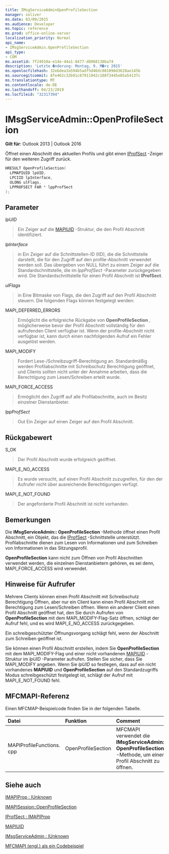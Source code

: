 ```yaml
---
title: IMsgServiceAdminOpenProfileSection
manager: soliver
ms.date: 03/09/2015
ms.audience: Developer
ms.topic: reference
ms.prod: office-online-server
localization_priority: Normal
api_name:
- IMsgServiceAdmin.OpenProfileSection
api_type:
- COM
ms.assetid: 7f24910a-e14e-44a1-8477-d8968130ba74
description: 'Letzte �nderung: Montag, 9. M�rz 2015'
ms.openlocfilehash: 32ebdea3a594b5adf5d46dc081098d3628ae145b
ms.sourcegitcommit: 8fe462c32b91c87911942c188f3445e85a54137c
ms.translationtype: MT
ms.contentlocale: de-DE
ms.lasthandoff: 04/23/2019
ms.locfileid: "32317394"
---
```

# <a name="imsgserviceadminopenprofilesection"></a>IMsgServiceAdmin::OpenProfileSection

  
  
**Gilt für**: Outlook 2013 | Outlook 2016 
  
Öffnet einen Abschnitt des aktuellen Profils und gibt einen [IProfSect](iprofsectimapiprop.md) -Zeiger für den weiteren Zugriff zurück. 
  
```cpp
HRESULT OpenProfileSection(
  LPMAPIUID lpUID,
  LPCIID lpInterface,
  ULONG ulFlags,
  LPPROFSECT FAR * lppProfSect
);
```

## <a name="parameters"></a>Parameter

 _lpUID_
  
> Ein Zeiger auf die [MAPIUID](mapiuid.md) -Struktur, die den Profil Abschnitt identifiziert. 
    
 _lpInterface_
  
> in Ein Zeiger auf die Schnittstellen-ID (IID), die die Schnittstelle darstellt, die für den Zugriff auf den profile-Abschnitt verwendet werden soll. Das übergeben von NULL führt zu einem Zeiger auf die Standardschnittstelle, die im _lppProfSect_ -Parameter zurückgegeben wird. Die Standardschnittstelle für einen Profil Abschnitt ist **IProfSect**.
    
 _ulFlags_
  
> in Eine Bitmaske von Flags, die den Zugriff auf den Profil Abschnitt steuern. Die folgenden Flags können festgelegt werden:
    
MAPI_DEFERRED_ERRORS 
  
> Ermöglicht die erfolgreiche Rückgabe von **OpenProfileSection** , möglicherweise bevor der Profil Abschnitt vollständig für den aufrufenden Client verfügbar ist. Wenn der profile-Abschnitt nicht verfügbar ist, kann durch einen nachfolgenden Aufruf ein Fehler ausgelöst werden. 
    
MAPI_MODIFY 
  
> Fordert Lese-/Schreibzugriff-Berechtigung an. Standardmäßig werden Profilabschnitte mit Schreibschutz Berechtigung geöffnet, und Clients sollten nicht unter der Annahme arbeiten, dass die Berechtigung zum Lesen/Schreiben erteilt wurde. 
    
MAPI_FORCE_ACCESS
  
> Ermöglicht den Zugriff auf alle Profilabschnitte, auch im Besitz einzelner Dienstanbieter.
    
 _lppProfSect_
  
> Out Ein Zeiger auf einen Zeiger auf den Profil Abschnitt.
    
## <a name="return-value"></a>Rückgabewert

S_OK 
  
> Der Profil Abschnitt wurde erfolgreich geöffnet.
    
MAPI_E_NO_ACCESS 
  
> Es wurde versucht, auf einen Profil Abschnitt zuzugreifen, für den der Aufrufer nicht über ausreichende Berechtigungen verfügt.
    
MAPI_E_NOT_FOUND 
  
> Der angeforderte Profil Abschnitt ist nicht vorhanden.
    
## <a name="remarks"></a>Bemerkungen

Die **IMsgServiceAdmin:: OpenProfileSection** -Methode öffnet einen Profil Abschnitt, ein Objekt, das die [IProfSect](iprofsectimapiprop.md) -Schnittstelle unterstützt. Profilabschnitte dienen zum Lesen von Informationen und zum Schreiben von Informationen in das Sitzungsprofil. 
  
 **OpenProfileSection** kann nicht zum Öffnen von Profil Abschnitten verwendet werden, die einzelnen Dienstanbietern gehören, es sei denn, MAPI_FORCE_ACCESS wird verwendet. 
  
## <a name="notes-to-callers"></a>Hinweise für Aufrufer

Mehrere Clients können einen Profil Abschnitt mit Schreibschutz Berechtigung Öffnen, aber nur ein Client kann einen Profil Abschnitt mit Berechtigung zum Lesen/Schreiben öffnen. Wenn ein anderer Client einen Profil Abschnitt geöffnet hat, den Sie durch Aufrufen von **OpenProfileSection** mit dem MAPI_MODIFY-Flag-Satz öffnen, schlägt der Aufruf fehl, und es wird MAPI_E_NO_ACCESS zurückgegeben. 
  
Ein schreibgeschützter Öffnungsvorgang schlägt fehl, wenn der Abschnitt zum Schreiben geöffnet ist. 
  
Sie können einen Profil Abschnitt erstellen, indem Sie **OpenProfileSection** mit dem MAPI_MODIFY-Flag und einer nicht vorhandenen [MAPIUID](mapiuid.md) -Struktur im _lpUID_ -Parameter aufrufen. Stellen Sie sicher, dass Sie MAPI_MODIFY angeben. Wenn Sie _lpUID_ so festlegen, dass auf ein nicht vorhandenes **MAPIUID** und **OpenProfileSection** auf den Standardzugriffs Modus schreibgeschützt festgelegt ist, schlägt der Aufruf mit MAPI_E_NOT_FOUND fehl. 
  
## <a name="mfcmapi-reference"></a>MFCMAPI-Referenz

Einen MFCMAP-Beispielcode finden Sie in der folgenden Tabelle.
  
|**Datei**|**Funktion**|**Comment**|
|:-----|:-----|:-----|
|MAPIProfileFunctions. cpp  <br/> |OpenProfileSection  <br/> |MFCMAPI verwendet die **IMsgServiceAdmin:: OpenProfileSection** -Methode, um einen Profil Abschnitt zu öffnen.  <br/> |
   
## <a name="see-also"></a>Siehe auch



[IMAPIProp : IUnknown](imapipropiunknown.md)
  
[IMAPISession::OpenProfileSection](imapisession-openprofilesection.md)
  
[IProfSect : IMAPIProp](iprofsectimapiprop.md)
  
[MAPIUID](mapiuid.md)
  
[IMsgServiceAdmin : IUnknown](imsgserviceadminiunknown.md)


[MFCMAPI (engl.) als ein Codebeispiel](mfcmapi-as-a-code-sample.md)

